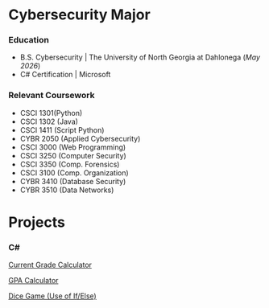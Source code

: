 # Cybersecurity Major

### Education
- B.S. Cybersecurity | The University of North Georgia at Dahlonega  (_May 2026_)
- C# Certification | Microsoft

### Relevant Coursework
- CSCI 1301(Python) 
- CSCI 1302 (Java)
- CSCI 1411 (Script Python) 
- CYBR 2050 (Applied Cybersecurity)
- CSCI 3000 (Web Programming) 
- CSCI 3250 (Computer Security)
- CSCI 3350 (Comp. Forensics) 
- CSCI 3100 (Comp. Organization)
- CYBR 3410 (Database Security) 
- CYBR 3510 (Data Networks)

# Projects
### C# 
[Current Grade Calculator](https://gist.github.com/tory-cmd/95e92dc4d3f1d32476cff131de991f50)

[GPA Calculator](https://gist.github.com/tory-cmd/96fc1218f241e127fb13d4f0c79e34c6)

[Dice Game (Use of If/Else)](https://gist.github.com/tory-cmd/a6e542e3e50ef51c13287c2cb52ec2de)






